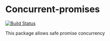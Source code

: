# Concurrent-promises
[![Build Status](https://travis-ci.org/waldemarnt/concurrent-promises.svg?branch=master)](https://travis-ci.org/waldemarnt/concurrent-promises)

This package allows safe promise concurrency 

